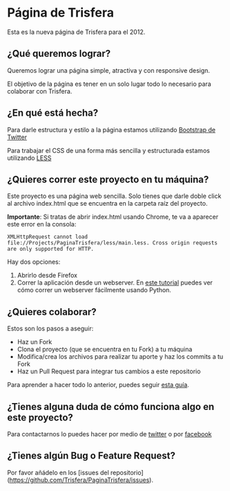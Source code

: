 Página de Trisfera
==================
Esta es la nueva página de Trisfera para el 2012.

¿Qué queremos lograr?
------------------
Queremos lograr una página simple, atractiva y con responsive design.

El objetivo de la página es tener en un solo lugar todo lo necesario para colaborar con Trisfera.

¿En qué está hecha?
------------------
Para darle estructura y estilo a la página estamos utilizando [Bootstrap de Twitter](https://github.com/twitter/bootstrap/)

Para trabajar el CSS de una forma más sencilla y estructurada estamos utilizando [LESS](http://lesscss.org/)

¿Quieres correr este proyecto en tu máquina?
-------------------------------------------
Este proyecto es una página web sencilla. Solo tienes que darle doble click al archivo index.html que se encuentra en la carpeta raíz del proyecto.

**Importante**: Si tratas de abrir index.html usando Chrome, te va a aparecer este error en la consola:
```
XMLHttpRequest cannot load file://Projects/PaginaTrisfera/less/main.less. Cross origin requests are only supported for HTTP.
```

Hay dos opciones:

1. Abrirlo desde Firefox
2. Correr la aplicación desde un webserver. En [este tutorial](http://www.linuxjournal.com/content/tech-tip-really-simple-http-server-python) puedes ver cómo correr un webserver fácilmente usando Python.

¿Quieres colaborar?
------------------
Estos son los pasos a aseguir:

- Haz un Fork
- Clona el proyecto (que se encuentra en tu Fork) a tu máquina
- Modifica/crea los archivos para realizar tu aporte y haz los commits a tu Fork
- Haz un Pull Request para integrar tus cambios a este repositorio

Para aprender a hacer todo lo anterior, puedes seguir [esta guía](https://github.com/Trisfera/Trisfera/wiki/Git-y-Github).

¿Tienes alguna duda de cómo funciona algo en este proyecto?
----------------------------------------------------------
Para contactarnos lo puedes hacer por medio de [twitter](https://twitter.com/Trisfera) o por [facebook](https://www.facebook.com/groups/trisfera/)

¿Tienes algún Bug o Feature Request?
-----------------------------------
Por favor añádelo en los [issues del repositorio] (https://github.com/Trisfera/PaginaTrisfera/issues).